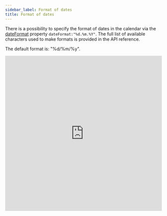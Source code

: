 ```yaml
---
sidebar_label: Format of dates 
title: Format of dates 
---
```

There is a possibility to specify the format of dates in the calendar via the [dateFormat](calendar\api\calendar_dateformat_config.md) property `dateFormat:"%d.%m.%Y"`. The full list of available characters used to make formats is provided in the API reference.

The default format is: "%d/%m/%y".



<iframe src="https://snippet.dhtmlx.com/mcwasfqx?mode=result" frameborder="0" class="snippet_iframe" width="100%" height="500"></iframe>
